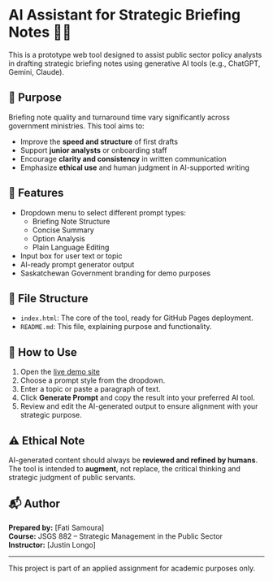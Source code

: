 
# AI Assistant for Strategic Briefing Notes 🧠📝

This is a prototype web tool designed to assist public sector policy analysts in drafting strategic briefing notes using generative AI tools (e.g., ChatGPT, Gemini, Claude).

## 🎯 Purpose

Briefing note quality and turnaround time vary significantly across government ministries. This tool aims to:
- Improve the **speed and structure** of first drafts
- Support **junior analysts** or onboarding staff
- Encourage **clarity and consistency** in written communication
- Emphasize **ethical use** and human judgment in AI-supported writing

## 🧰 Features

- Dropdown menu to select different prompt types:
  - Briefing Note Structure
  - Concise Summary
  - Option Analysis
  - Plain Language Editing
- Input box for user text or topic
- AI-ready prompt generator output
- Saskatchewan Government branding for demo purposes

## 📁 File Structure

- `index.html`: The core of the tool, ready for GitHub Pages deployment.
- `README.md`: This file, explaining purpose and functionality.

## 🚀 How to Use

1. Open the [live demo site](https://yourusername.github.io/your-repo-name/)
2. Choose a prompt style from the dropdown.
3. Enter a topic or paste a paragraph of text.
4. Click **Generate Prompt** and copy the result into your preferred AI tool.
5. Review and edit the AI-generated output to ensure alignment with your strategic purpose.

## ⚠️ Ethical Note

AI-generated content should always be **reviewed and refined by humans**. The tool is intended to **augment**, not replace, the critical thinking and strategic judgment of public servants.

## 📬 Author

**Prepared by:** [Fati Samoura]  
**Course:** JSGS 882 – Strategic Management in the Public Sector  
**Instructor:** [Justin Longo]

---

This project is part of an applied assignment for academic purposes only.  
